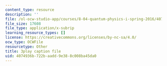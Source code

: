 ```yaml
---
content_type: resource
description: ''
file: /ol-ocw-studio-app/courses/8-04-quantum-physics-i-spring-2016/4074936b722baadd9e388c008ba45da0_xmjvqbYvY9o.srt
file_size: 17608
file_type: application/x-subrip
learning_resource_types: []
license: https://creativecommons.org/licenses/by-nc-sa/4.0/
ocw_type: OCWFile
resourcetype: Other
title: 3play caption file
uid: 4074936b-722b-aadd-9e38-8c008ba45da0
---
```


